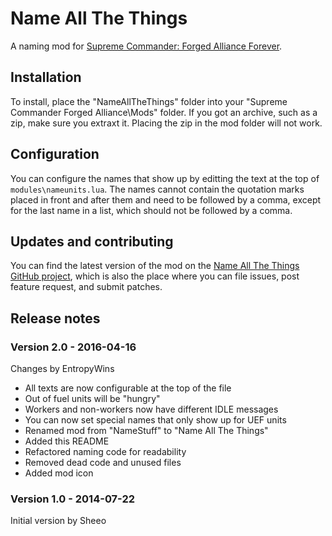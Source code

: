 # Name All The Things

A naming mod for [Supreme Commander: Forged Alliance Forever][FAF].

## Installation

To install, place the "NameAllTheThings" folder into your "Supreme Commander Forged Alliance\Mods" folder.
If you got an archive, such as a zip, make sure you extraxt it. Placing the zip in the mod folder will not work.

## Configuration

You can configure the names that show up by editting the text at the top of `modules\nameunits.lua`.
The names cannot contain the quotation marks placed in front and after them and need to be followed
by a comma, except for the last name in a list, which should not be followed by a comma.

## Updates and contributing

You can find the latest version of the mod on the [Name All The Things GitHub project][GitHub], which is
also the place where you can file issues, post feature request, and submit patches.

## Release notes

### Version 2.0 - 2016-04-16

Changes by EntropyWins

* All texts are now configurable at the top of the file
* Out of fuel units will be "hungry"
* Workers and non-workers now have different IDLE messages
* You can now set special names that only show up for UEF units
* Renamed mod from "NameStuff" to "Name All The Things"
* Added this README
* Refactored naming code for readability
* Removed dead code and unused files
* Added mod icon

### Version 1.0 - 2014-07-22

Initial version by Sheeo

[FAF]: http://www.faforever.com/
[GitHub]: https://github.com/JeroenDeDauw/NameAllTheThings
